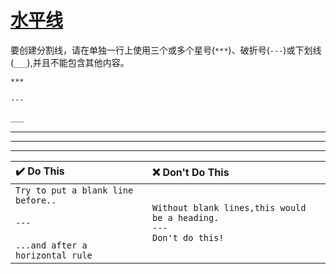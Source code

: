 # [水平线](https://daringfireball.net/projects/markdown/syntax#hr)

要创建分割线，请在单独一行上使用三个或多个星号(`***`)、破折号(`---`)或下划线(`___`),并且不能包含其他内容。

``` markdown
***

---

___
```

***

---

___

|:heavy_check_mark: Do This|:x: Don't Do This|
|:-|:-|
|`Try to put a blank line before..`<br><br>`---`<br><br>`...and after a horizontal rule`|`Without blank lines,this would be a heading.`<br>`---`<br>`Don't do this!`|

